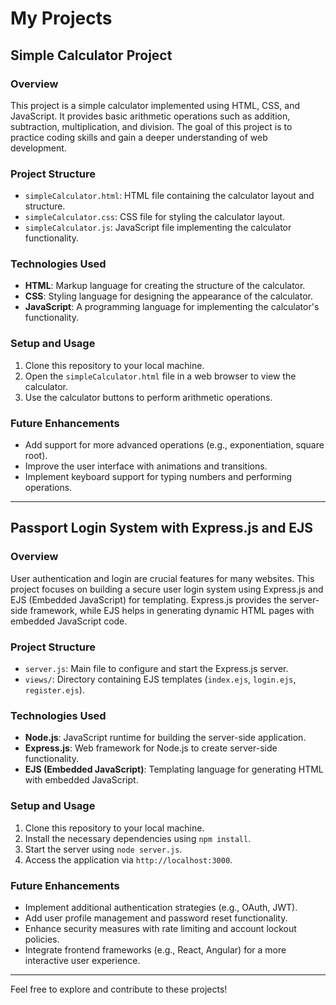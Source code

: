 # My Projects

## Simple Calculator Project

### Overview
This project is a simple calculator implemented using HTML, CSS, and JavaScript. It provides basic arithmetic operations such as addition, subtraction, multiplication, and division. The goal of this project is to practice coding skills and gain a deeper understanding of web development.

### Project Structure
- `simpleCalculator.html`: HTML file containing the calculator layout and structure.
- `simpleCalculator.css`: CSS file for styling the calculator layout.
- `simpleCalculator.js`: JavaScript file implementing the calculator functionality.

### Technologies Used
- **HTML**: Markup language for creating the structure of the calculator.
- **CSS**: Styling language for designing the appearance of the calculator.
- **JavaScript**: A programming language for implementing the calculator's functionality.

### Setup and Usage
1. Clone this repository to your local machine.
2. Open the `simpleCalculator.html` file in a web browser to view the calculator.
3. Use the calculator buttons to perform arithmetic operations.

### Future Enhancements
- Add support for more advanced operations (e.g., exponentiation, square root).
- Improve the user interface with animations and transitions.
- Implement keyboard support for typing numbers and performing operations.

---

## Passport Login System with Express.js and EJS

### Overview
User authentication and login are crucial features for many websites. This project focuses on building a secure user login system using Express.js and EJS (Embedded JavaScript) for templating. Express.js provides the server-side framework, while EJS helps in generating dynamic HTML pages with embedded JavaScript code.

### Project Structure
- `server.js`: Main file to configure and start the Express.js server.
- `views/`: Directory containing EJS templates (`index.ejs`, `login.ejs`, `register.ejs`).

### Technologies Used
- **Node.js**: JavaScript runtime for building the server-side application.
- **Express.js**: Web framework for Node.js to create server-side functionality.
- **EJS (Embedded JavaScript)**: Templating language for generating HTML with embedded JavaScript.

### Setup and Usage
1. Clone this repository to your local machine.
2. Install the necessary dependencies using `npm install`.
3. Start the server using `node server.js`.
4. Access the application via `http://localhost:3000`.

### Future Enhancements
- Implement additional authentication strategies (e.g., OAuth, JWT).
- Add user profile management and password reset functionality.
- Enhance security measures with rate limiting and account lockout policies.
- Integrate frontend frameworks (e.g., React, Angular) for a more interactive user experience.

---

Feel free to explore and contribute to these projects!
